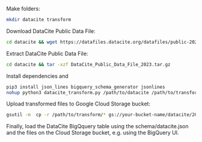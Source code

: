 Make folders:
```bash
mkdir datacite transform
```

Download DataCite Public Data File:
```bash
cd datacite && wget https://datafiles.datacite.org/datafiles/public-2023/download?token=YOUR_TOKEN
```

Extract DataCite Public Data File:
```bash
cd datacite && tar -xzf DataCite_Public_Data_File_2023.tar.gz
```

Install dependencies and 
```bash
pip3 install json_lines bigquery_schema_generator jsonlines
nohup python3 datacite_transform.py /path/to/datacite /path/to/transform > output.log 2>&1 &
```

Upload transformed files to Google Cloud Storage bucket:
```bash
gsutil -m  cp -r /path/to/transform/* gs://your-bucket-name/datacite/2023/
```

Finally, load the DataCite BigQquery table using the schema/datacite.json and the files on the Cloud Storage bucket,
e.g. using the BigQuery UI.